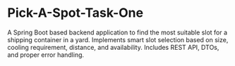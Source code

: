 # Pick-A-Spot-Task-One
A Spring Boot based backend application to find the most suitable slot for a shipping container in a yard. Implements smart slot selection based on size, cooling requirement, distance, and availability. Includes REST API, DTOs, and proper error handling.
